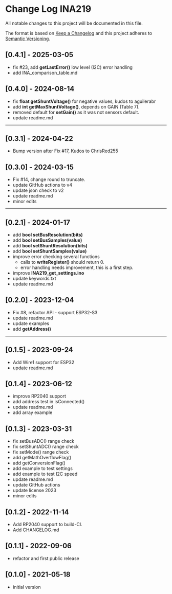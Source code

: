 # Change Log INA219

All notable changes to this project will be documented in this file.

The format is based on [Keep a Changelog](http://keepachangelog.com/)
and this project adheres to [Semantic Versioning](http://semver.org/).


## [0.4.1] - 2025-03-05
- fix #23, add **getLastError()** low level (I2C) error handling
- add INA_comparison_table.md


## [0.4.0] - 2024-08-14
- fix **float getShuntVoltage()** for negative values, kudos to aguilerabr
- add **int getMaxShuntVoltage()**, depends on GAIN (Table 7).
- removed default for **setGain()** as it was not sensors default.
- update readme.md

----

## [0.3.1] - 2024-04-22
- Bump version after Fix #17, Kudos to ChrisRed255


## [0.3.0] - 2024-03-15
- Fix #14, change round to truncate.
- update GitHub actions to v4
- update json check to v2
- update readme.md
- minor edits

----

## [0.2.1] - 2024-01-17
- add **bool setBusResolution(bits)**
- add **bool setBusSamples(value)**
- add **bool setShuntResolution(bits)**
- add **bool setShuntSamples(value)**
- improve error checking several functions
  - calls to **writeRegister()** should return 0.
  - error handling needs improvement, this is a first step.
- improve **INA219_get_settings.ino**
- update keywords.txt
- update readme.md

## [0.2.0] - 2023-12-04
- Fix #8, refactor API - support ESP32-S3
- update readme.md
- update examples
- add **getAddress()**

----

## [0.1.5] - 2023-09-24
- Add Wire1 support for ESP32
- update readme.md

## [0.1.4] - 2023-06-12
- improve RP2040 support
- add address test in isConnected()
- update readme.md
- add array example

## [0.1.3] - 2023-03-31
- fix setBusADC() range check
- fix setShuntADC() range check
- fix setMode() range check
- add getMathOverflowFlag()
- add getConversionFlag()
- add example to test settings
- add example to test I2C speed
- update readme.md
- update GitHub actions
- update license 2023
- minor edits

## [0.1.2] - 2022-11-14
- Add RP2040 support to build-CI.
- Add CHANGELOG.md

## [0.1.1] - 2022-09-06
- refactor and first public release

## [0.1.0] - 2021-05-18
- initial version


